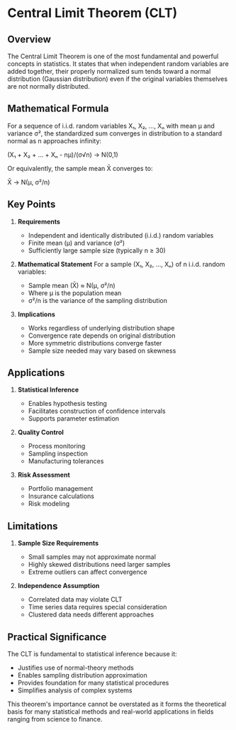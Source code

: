 # Central Limit Theorem (CLT)

## Overview

The Central Limit Theorem is one of the most fundamental and powerful concepts in statistics. It states that when independent random variables are added together, their properly normalized sum tends toward a normal distribution (Gaussian distribution) even if the original variables themselves are not normally distributed.

## Mathematical Formula

For a sequence of i.i.d. random variables X₁, X₂, ..., Xₙ with mean μ and variance σ², the standardized sum converges in distribution to a standard normal as n approaches infinity:

(X₁ + X₂ + ... + Xₙ - nμ)/(σ√n) → N(0,1)

Or equivalently, the sample mean X̄ converges to:

X̄ → N(μ, σ²/n)

## Key Points

1. **Requirements**
   - Independent and identically distributed (i.i.d.) random variables
   - Finite mean (μ) and variance (σ²)
   - Sufficiently large sample size (typically n ≥ 30)

2. **Mathematical Statement**
   For a sample (X₁, X₂, ..., Xₙ) of n i.i.d. random variables:
   - Sample mean (X̄) ≈ N(μ, σ²/n)
   - Where μ is the population mean
   - σ²/n is the variance of the sampling distribution

3. **Implications**
   - Works regardless of underlying distribution shape
   - Convergence rate depends on original distribution
   - More symmetric distributions converge faster
   - Sample size needed may vary based on skewness

## Applications

1. **Statistical Inference**
   - Enables hypothesis testing
   - Facilitates construction of confidence intervals
   - Supports parameter estimation

2. **Quality Control**
   - Process monitoring
   - Sampling inspection
   - Manufacturing tolerances

3. **Risk Assessment**
   - Portfolio management
   - Insurance calculations
   - Risk modeling

## Limitations

1. **Sample Size Requirements**
   - Small samples may not approximate normal
   - Highly skewed distributions need larger samples
   - Extreme outliers can affect convergence

2. **Independence Assumption**
   - Correlated data may violate CLT
   - Time series data requires special consideration
   - Clustered data needs different approaches

## Practical Significance

The CLT is fundamental to statistical inference because it:
- Justifies use of normal-theory methods
- Enables sampling distribution approximation
- Provides foundation for many statistical procedures
- Simplifies analysis of complex systems

This theorem's importance cannot be overstated as it forms the theoretical basis for many statistical methods and real-world applications in fields ranging from science to finance.
